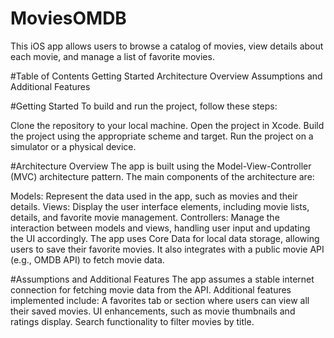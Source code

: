 # MoviesOMDB
This iOS app allows users to browse a catalog of movies, view details about each movie, and manage a list of favorite movies.

#Table of Contents
Getting Started
Architecture Overview
Assumptions and Additional Features

#Getting Started
To build and run the project, follow these steps:

Clone the repository to your local machine.
Open the project in Xcode.
Build the project using the appropriate scheme and target.
Run the project on a simulator or a physical device.

#Architecture Overview
The app is built using the Model-View-Controller (MVC) architecture pattern. The main components of the architecture are:

Models: Represent the data used in the app, such as movies and their details.
Views: Display the user interface elements, including movie lists, details, and favorite movie management.
Controllers: Manage the interaction between models and views, handling user input and updating the UI accordingly.
The app uses Core Data for local data storage, allowing users to save their favorite movies. It also integrates with a public movie API (e.g., OMDB API) to fetch movie data.

#Assumptions and Additional Features
The app assumes a stable internet connection for fetching movie data from the API.
Additional features implemented include:
A favorites tab or section where users can view all their saved movies.
UI enhancements, such as movie thumbnails and ratings display.
Search functionality to filter movies by title.
